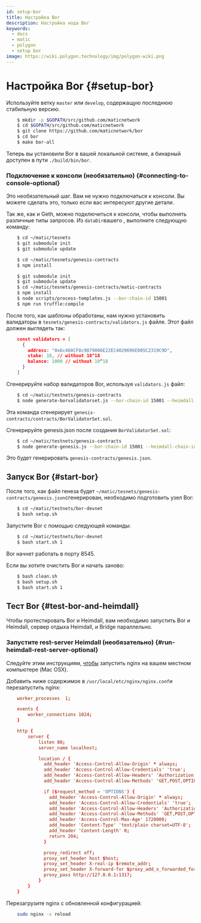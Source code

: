 ```yaml
---
id: setup-bor
title: Настройка Bor
description: Настройка нода Bor
keywords:
  - docs
  - matic
  - polygon
  - setup bor
image: https://wiki.polygon.technology/img/polygon-wiki.png
---
```


# Настройка Bor {#setup-bor}

Используйте ветку `master` или `develop`, содержащую последнюю стабильную версию.

```bash
    $ mkdir -p $GOPATH/src/github.com/maticnetwork
    $ cd $GOPATH/src/github.com/maticnetwork
    $ git clone https://github.com/maticnetwork/bor
    $ cd bor
    $ make bor-all
```

Теперь вы установили Bor в вашей локальной системе, а бинарный доступен в пути `./build/bin/bor`.

### Подключение к консоли (необязательно) {#connecting-to-console-optional}

Это необязательный шаг. Вам не нужно подключаться к консоли. Вы можете сделать это, только если вас интересуют другие детали.

Так же, как и Geth, можно подключиться к консоли, чтобы выполнять различные типы запросов. Из `dataDir`вашего , выполните следующую команду:

```bash
    $ cd ~/matic/tesnets
    $ git submodule init
    $ git submodule update

    $ cd ~/matic/tesnets/genesis-contracts
    $ npm install

    $ git submodule init
    $ git submodule update
    $ cd ~/matic/tesnets/genesis-contracts/matic-contracts
    $ npm install
    $ node scripts/process-templates.js --bor-chain-id 15001
    $ npm run truffle:compile
```

После того, как шаблоны обработаны, нам нужно установить валидаторы в `tesnets/genesis-contracts/validators.js` файле. Этот файл должен выглядеть так:

```json
    const validators = [
      {
        address: "0x6c468CF8c9879006E22EC4029696E005C2319C9D",
        stake: 10, // without 10^18
        balance: 1000 // without 10^18
      }
    ]
```

Сгенерируйте набор валидаторов Bor, используя `validators.js` файл:

```bash
    $ cd ~/matic/testnets/genesis-contracts
    $ node generate-borvalidatorset.js --bor-chain-id 15001 --heimdall-chain-id heimdall-P5rXwg
```

Эта команда сгенерирует `genesis-contracts/contracts/BorValidatorSet.sol`.

Сгенерируйте genesis.json после создания `BorValidatorSet.sol`:

```bash
    $ cd ~/matic/testnets/genesis-contracts
    $ node generate-genesis.js --bor-chain-id 15001 --heimdall-chain-id heimdall-P5rXwg
```

Это будет генерировать `genesis-contracts/genesis.json`.

## Запуск Bor {#start-bor}

После того, как файл генеза будет `~/matic/tesnets/genesis-contracts/genesis.json`сгенерирован, необходимо подготовить узел Bor:

```bash
    $ cd ~/matic/testnets/bor-devnet
    $ bash setup.sh
```

Запустите Bor с помощью следующей команды:

```bash
    $ cd ~/matic/testnets/bor-devnet
    $ bash start.sh 1
```

Bor начнет работать в порту 8545.

Если вы хотите очистить Bor и начать заново:

```bash
    $ bash clean.sh
    $ bash setup.sh
    $ bash start.sh 1
```

## Тест Bor {#test-bor-and-heimdall}

Чтобы протестировать Bor и Heimdall, вам необходимо запустить Bor и Heimdall, сервер отдыха Heimdall, и Bridge параллельно.

### Запустите rest-server Heimdall (необязательно) {#run-heimdall-rest-server-optional}

Следуйте этим инструкциям, [чтобы](https://kirillplatonov.com/2017/11/12/simple_reverse_proxy_on_mac_with_nginx/) запустить nginx на вашем местном компьютере (Mac OSX).

Добавить ниже содержимое в `/usr/local/etc/nginx/nginx.conf`и перезапустить nginx:

```conf
    worker_processes  1;

    events {
        worker_connections 1024;
    }

    http {
        server {
            listen 80;
            server_name localhost;

            location / {
              add_header 'Access-Control-Allow-Origin' * always;
              add_header 'Access-Control-Allow-Credentials' 'true';
              add_header 'Access-Control-Allow-Headers' 'Authorization,Accept,Origin,DNT,X-CustomHeader,Keep-Alive,User-Agent,X-Requested-With,If-Modified-Since,Cache-Control,Content-Type,Content-Range,Range';
              add_header 'Access-Control-Allow-Methods' 'GET,POST,OPTIONS,PUT,DELETE,PATCH';

              if ($request_method = 'OPTIONS') {
                add_header 'Access-Control-Allow-Origin' * always;
                add_header 'Access-Control-Allow-Credentials' 'true';
                add_header 'Access-Control-Allow-Headers' 'Authorization,Accept,Origin,DNT,X-CustomHeader,Keep-Alive,User-Agent,X-Requested-With,If-Modified-Since,Cache-Control,Content-Type,Content-Range,Range';
                add_header 'Access-Control-Allow-Methods' 'GET,POST,OPTIONS,PUT,DELETE,PATCH';
                add_header 'Access-Control-Max-Age' 1728000;
                add_header 'Content-Type' 'text/plain charset=UTF-8';
                add_header 'Content-Length' 0;
                return 204;
              }

              proxy_redirect off;
              proxy_set_header host $host;
              proxy_set_header X-real-ip $remote_addr;
              proxy_set_header X-forward-for $proxy_add_x_forwarded_for;
              proxy_pass http://127.0.0.1:1317;
            }
        }
    }
```

Перезагрузите nginx с обновленной конфигурацией:

```bash
    sudo nginx -s reload
```
